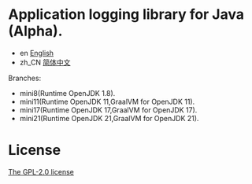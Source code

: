 # Application logging library for Java (Alpha).

- en [English](README_en.md)
- zh_CN [简体中文](README_cn.md)

Branches:

- mini8(Runtime OpenJDK 1.8).
- mini11(Runtime OpenJDK 11,GraalVM for OpenJDK 11).
- mini17(Runtime OpenJDK 17,GraalVM for OpenJDK 17).
- mini21(Runtime OpenJDK 21,GraalVM for OpenJDK 21).

# License

[The GPL-2.0 license](LICENSE.txt)